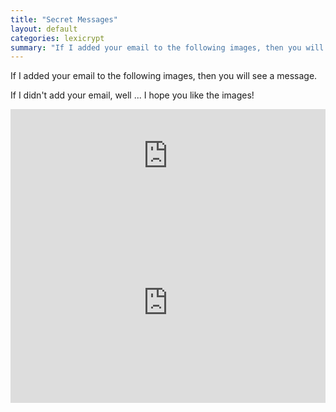 ```yaml
---
title: "Secret Messages"
layout: default
categories: lexicrypt
summary: "If I added your email to the following images, then you will see a message."
---
```


If I added your email to the following images, then you will see a message.

If I didn't add your email, well ... I hope you like the images!

<iframe src='http://lexicrypt.com/message/4f0757e35f52ab1fdc50e2ab?embedded=true' height='150' width='100%' frameborder='0'>message</iframe>

<iframe src='http://lexicrypt.com/message/4f086f5a5f52ab1fdc50e2b6?embedded=true' height='320' width='100%' frameborder='0'>message</iframe>